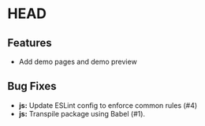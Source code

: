 # HEAD

## Features

- Add demo pages and demo preview

## Bug Fixes

- **js:** Update ESLint config to enforce common rules (#4)
- **js:** Transpile package using Babel (#1).

